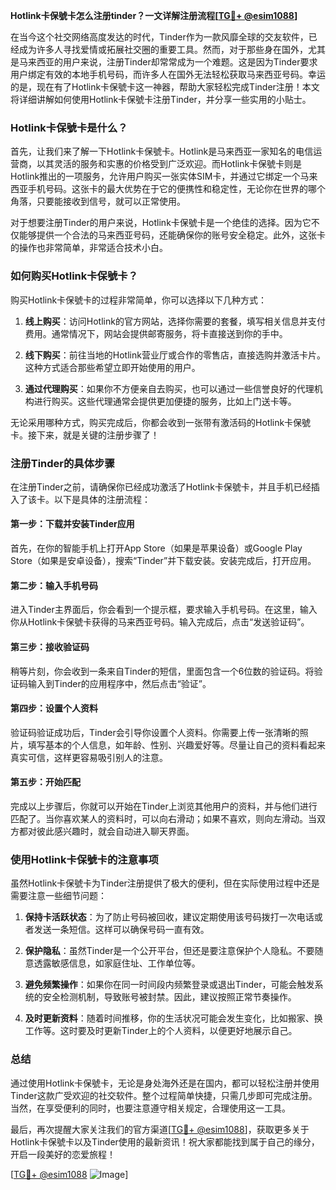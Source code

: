 **Hotlink卡保號卡怎么注册tinder？一文详解注册流程[[TG💪+ @esim1088](https://t.me/s/esim1088)]**

在当今这个社交网络高度发达的时代，Tinder作为一款风靡全球的交友软件，已经成为许多人寻找爱情或拓展社交圈的重要工具。然而，对于那些身在国外，尤其是马来西亚的用户来说，注册Tinder却常常成为一个难题。这是因为Tinder要求用户绑定有效的本地手机号码，而许多人在国外无法轻松获取马来西亚号码。幸运的是，现在有了Hotlink卡保號卡这一神器，帮助大家轻松完成Tinder注册！本文将详细讲解如何使用Hotlink卡保號卡注册Tinder，并分享一些实用的小贴士。

### Hotlink卡保號卡是什么？

首先，让我们来了解一下Hotlink卡保號卡。Hotlink是马来西亚一家知名的电信运营商，以其灵活的服务和实惠的价格受到广泛欢迎。而Hotlink卡保號卡则是Hotlink推出的一项服务，允许用户购买一张实体SIM卡，并通过它绑定一个马来西亚手机号码。这张卡的最大优势在于它的便携性和稳定性，无论你在世界的哪个角落，只要能接收到信号，就可以正常使用。

对于想要注册Tinder的用户来说，Hotlink卡保號卡是一个绝佳的选择。因为它不仅能够提供一个合法的马来西亚号码，还能确保你的账号安全稳定。此外，这张卡的操作也非常简单，非常适合技术小白。

### 如何购买Hotlink卡保號卡？

购买Hotlink卡保號卡的过程非常简单，你可以选择以下几种方式：

1. **线上购买**：访问Hotlink的官方网站，选择你需要的套餐，填写相关信息并支付费用。通常情况下，网站会提供邮寄服务，将卡直接送到你的手中。

2. **线下购买**：前往当地的Hotlink营业厅或合作的零售店，直接选购并激活卡片。这种方式适合那些希望立即开始使用的用户。

3. **通过代理购买**：如果你不方便亲自去购买，也可以通过一些信誉良好的代理机构进行购买。这些代理通常会提供更加便捷的服务，比如上门送卡等。

无论采用哪种方式，购买完成后，你都会收到一张带有激活码的Hotlink卡保號卡。接下来，就是关键的注册步骤了！

### 注册Tinder的具体步骤

在注册Tinder之前，请确保你已经成功激活了Hotlink卡保號卡，并且手机已经插入了该卡。以下是具体的注册流程：

#### 第一步：下载并安装Tinder应用
首先，在你的智能手机上打开App Store（如果是苹果设备）或Google Play Store（如果是安卓设备），搜索“Tinder”并下载安装。安装完成后，打开应用。

#### 第二步：输入手机号码
进入Tinder主界面后，你会看到一个提示框，要求输入手机号码。在这里，输入你从Hotlink卡保號卡获得的马来西亚号码。输入完成后，点击“发送验证码”。

#### 第三步：接收验证码
稍等片刻，你会收到一条来自Tinder的短信，里面包含一个6位数的验证码。将验证码输入到Tinder的应用程序中，然后点击“验证”。

#### 第四步：设置个人资料
验证码验证成功后，Tinder会引导你设置个人资料。你需要上传一张清晰的照片，填写基本的个人信息，如年龄、性别、兴趣爱好等。尽量让自己的资料看起来真实可信，这样更容易吸引别人的注意。

#### 第五步：开始匹配
完成以上步骤后，你就可以开始在Tinder上浏览其他用户的资料，并与他们进行匹配了。当你喜欢某人的资料时，可以向右滑动；如果不喜欢，则向左滑动。当双方都对彼此感兴趣时，就会自动进入聊天界面。

### 使用Hotlink卡保號卡的注意事项

虽然Hotlink卡保號卡为Tinder注册提供了极大的便利，但在实际使用过程中还是需要注意一些细节问题：

1. **保持卡活跃状态**：为了防止号码被回收，建议定期使用该号码拨打一次电话或者发送一条短信。这样可以确保号码一直有效。

2. **保护隐私**：虽然Tinder是一个公开平台，但还是要注意保护个人隐私。不要随意透露敏感信息，如家庭住址、工作单位等。

3. **避免频繁操作**：如果你在同一时间段内频繁登录或退出Tinder，可能会触发系统的安全检测机制，导致账号被封禁。因此，建议按照正常节奏操作。

4. **及时更新资料**：随着时间推移，你的生活状况可能会发生变化，比如搬家、换工作等。这时要及时更新Tinder上的个人资料，以便更好地展示自己。

### 总结

通过使用Hotlink卡保號卡，无论是身处海外还是在国内，都可以轻松注册并使用Tinder这款广受欢迎的社交软件。整个过程简单快捷，只需几步即可完成注册。当然，在享受便利的同时，也要注意遵守相关规定，合理使用这一工具。

最后，再次提醒大家关注我们的官方渠道[[TG💪+ @esim1088](https://t.me/s/esim1088)]，获取更多关于Hotlink卡保號卡以及Tinder使用的最新资讯！祝大家都能找到属于自己的缘分，开启一段美好的恋爱旅程！

[[TG💪+ @esim1088](https://t.me/s/esim1088) ![Image](https://i.postimg.cc/4NQfJmqS/Snipaste-2025-05-13-00-14-12.png)]